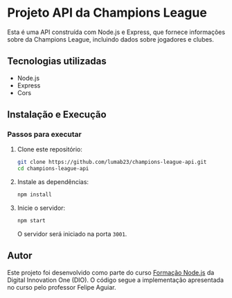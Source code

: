 # Projeto API da Champions League

Esta é uma API construída com Node.js e Express, que fornece informações sobre da Champions League, incluindo dados sobre jogadores e clubes.

## Tecnologias utilizadas
- Node.js
- Express
- Cors

## Instalação e Execução

### Passos para executar
1. Clone este repositório:
   ```bash
   git clone https://github.com/lumab23/champions-league-api.git
   cd champions-league-api
   ```
2. Instale as dependências:
   ```bash
   npm install
   ```
3. Inicie o servidor:
   ```bash
   npm start 
   ```
   O servidor será iniciado na porta `3001`.

## Autor
Este projeto foi desenvolvido como parte do curso [Formação Node.js](https://github.com/digitalinnovationone/formacao-nodejs) da Digital Innovation One (DIO). O código segue a implementação apresentada no curso pelo professor Felipe Aguiar.
